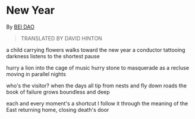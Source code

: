 # New Year

By [BEI DAO](https://www.poetryfoundation.org/poets/bei-dao)

> TRANSLATED BY DAVID HINTON

a child carrying flowers walks toward the new year
a conductor tattooing darkness
listens to the shortest pause

hurry a lion into the cage of music
hurry stone to masquerade as a recluse
moving in parallel nights

who's the visitor? when the days all
tip from nests and fly down roads
the book of failure grows boundless and deep

each and every moment's a shortcut
I follow it through the meaning of the East
returning home, closing death's door
